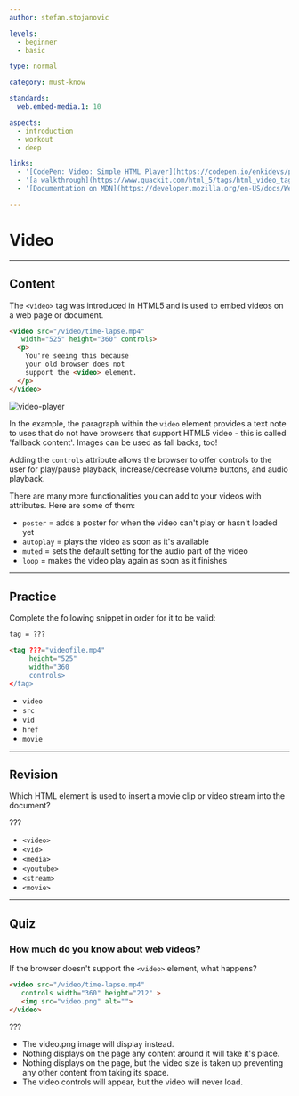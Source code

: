 ```yaml
---
author: stefan.stojanovic

levels:
  - beginner
  - basic

type: normal

category: must-know

standards:
  web.embed-media.1: 10

aspects:
  - introduction
  - workout
  - deep

links:
  - '[CodePen: Video: Simple HTML Player](https://codepen.io/enkidevs/pen/MBYOJb){code}'
  - '[a walkthrough](https://www.quackit.com/html_5/tags/html_video_tag.cfm){website}'
  - '[Documentation on MDN](https://developer.mozilla.org/en-US/docs/Web/HTML/Element/video){documentation}'

---
```

# Video
---
## Content

The `<video>` tag was introduced in HTML5 and is used to embed videos on a web page or document.

```html
<video src="/video/time-lapse.mp4"
   width="525" height="360" controls>
  <p>
    You're seeing this because
    your old browser does not 
    support the <video> element.
  </p>
</video>
```

![video-player](%3Csvg%20xmlns%3D%22http%3A%2F%2Fwww.w3.org%2F2000%2Fsvg%22%20width%3D%22320%22%20height%3D%22206%22%3E%3Cdefs%3E%3ClinearGradient%20id%3D%22a%22%20x1%3D%2250%25%22%20x2%3D%2250%25%22%20y1%3D%22.57352%25%22%20y2%3D%22100%25%22%3E%3Cstop%20offset%3D%220%25%22%20stop-color%3D%22%239C9C9C%22%2F%3E%3Cstop%20offset%3D%22100%25%22%20stop-color%3D%22%23D8D8D8%22%2F%3E%3C%2FlinearGradient%3E%3C%2Fdefs%3E%3Cg%20fill%3D%22none%22%20fill-rule%3D%22evenodd%22%3E%3Crect%20width%3D%22320%22%20height%3D%22206%22%20fill%3D%22%23FFF%22%20rx%3D%229%22%2F%3E%3Cg%20transform%3D%22translate%2820%2020%29%22%3E%3Cpath%20fill%3D%22url%28%23a%29%22%20stroke%3D%22%23979797%22%20d%3D%22M.5.5h279v165H.5z%22%2F%3E%3Crect%20width%3D%22240%22%20height%3D%224%22%20x%3D%2220%22%20y%3D%22149%22%20fill%3D%22%236A686A%22%20rx%3D%222%22%2F%3E%3Ccircle%20cx%3D%2222%22%20cy%3D%22151%22%20r%3D%226%22%20fill%3D%22%23D8D8D8%22%20stroke%3D%22%23979797%22%2F%3E%3C%2Fg%3E%3Ctext%20fill%3D%22%236A686A%22%20font-family%3D%22Roboto-Regular%2C%20Roboto%22%20font-size%3D%2214%22%3E%3Ctspan%20x%3D%2237%22%20y%3D%22158%22%3E0%3A00%20%2F%203%3A14%3C%2Ftspan%3E%3C%2Ftext%3E%3Cg%20stroke%3D%22%23ECE8E6%22%20transform%3D%22translate%28134%2064%29%22%3E%3Ccircle%20cx%3D%2226%22%20cy%3D%2226%22%20r%3D%2226%22%20fill%3D%22%23EEE%22%2F%3E%3Cpath%20fill%3D%22%23000%22%20d%3D%22M36%2026.5L22%2035V18z%22%2F%3E%3C%2Fg%3E%3Cg%20fill%3D%22%236A686A%22%20transform%3D%22translate%28275%20144%29%22%3E%3Ccircle%20cx%3D%222%22%20cy%3D%222%22%20r%3D%222%22%2F%3E%3Ccircle%20cx%3D%222%22%20cy%3D%228%22%20r%3D%222%22%2F%3E%3Ccircle%20cx%3D%222%22%20cy%3D%2214%22%20r%3D%222%22%2F%3E%3C%2Fg%3E%3Cg%20fill%3D%22%236A686A%22%3E%3Cpath%20d%3D%22M238%20145h5v2h-5z%22%2F%3E%3Cpath%20d%3D%22M240%20145v5h-2v-5zm-2%2014v-5h2v5z%22%2F%3E%3Cpath%20d%3D%22M238%20157h5v2h-5zm14%202h-5v-2h5z%22%2F%3E%3Cpath%20d%3D%22M250%20159v-5h2v5zm2-14v5h-2v-5z%22%2F%3E%3Cpath%20d%3D%22M252%20147h-5v-2h5z%22%2F%3E%3C%2Fg%3E%3Cpath%20fill%3D%22%236A686A%22%20d%3D%22M204%20149h9v6h-9z%22%2F%3E%3Cpath%20fill%3D%22%236A686A%22%20d%3D%22M206%20152l7-8v16z%22%2F%3E%3Cpath%20stroke%3D%22%236A686A%22%20d%3D%22M215.4487%20144.49083c2.994.84816%204.68394%202.50877%205.06981%204.98183.38587%202.47305.20052%204.52745-.55604%206.16321-1.036%201.6601-2.5406%203.05044-4.51376%204.17103%22%2F%3E%3Cpath%20fill%3D%22%236A686A%22%20d%3D%22M215%20149c1.30582.605%201.95873%201.49717%201.95873%202.67654%200%201.17937-.65291%202.28719-1.95873%203.32346v-6z%22%2F%3E%3C%2Fg%3E%3C%2Fsvg%3E)

<!--[View CodePen](https://codepen.io/enkidevs/pen/MBYOJb)-->

In the example, the paragraph within the `video` element provides a text note to uses that do not have browsers that support HTML5 video - this is called 'fallback content'. Images can be used as fall backs, too!

Adding the `controls` attribute allows the browser to offer controls to the user for play/pause playback, increase/decrease volume buttons, and audio playback.

There are many more functionalities you can add to your videos with attributes. Here are some of them:
 - `poster` = adds a poster for when the video can't play or hasn't loaded yet
 - `autoplay` = plays the video as soon as it's available
 - `muted` = sets the default setting for the audio part of the video
 - `loop` = makes the video play again as soon as it finishes
  

---
## Practice

Complete the following snippet in order for it to be valid:
```html
tag = ???

<tag ???="videofile.mp4" 
     height="525" 
     width="360 
     controls>
</tag>
```
* `video`
* `src`
* `vid`
* `href`
* `movie`


---
## Revision

Which HTML element is used to insert a movie clip or video stream into the document?

???

* `<video>`
* `<vid>`
* `<media>`
* `<youtube>`
* `<stream>`
* `<movie>`

---
## Quiz

### How much do you know about web videos?

If the browser doesn't support the `<video>` element, what happens? 

```html
<video src="/video/time-lapse.mp4"
   controls width="360" height="212" >
   <img src="video.png" alt="">
</video>
```

???

* The video.png image will display instead. 
* Nothing displays on the page any content around it will take it's place. 
* Nothing displays on the page, but the video size is taken up preventing any other content from taking its space.
* The video controls will appear, but the video will never load.

